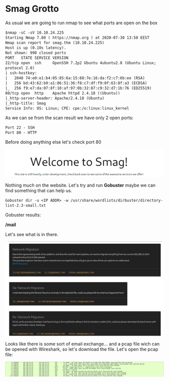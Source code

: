 # Smag Grotto
As usual we are going to run nmap to see what ports are open on the box
```
$nmap -sC -sV 10.10.24.225
Starting Nmap 7.80 ( https://nmap.org ) at 2020-07-30 13:50 EEST
Nmap scan report for smag.thm (10.10.24.225)
Host is up (0.10s latency).
Not shown: 998 closed ports
PORT   STATE SERVICE VERSION
22/tcp open  ssh     OpenSSH 7.2p2 Ubuntu 4ubuntu2.8 (Ubuntu Linux; protocol 2.0)
| ssh-hostkey: 
|   2048 74:e0:e1:b4:05:85:6a:15:68:7e:16:da:f2:c7:6b:ee (RSA)
|   256 bd:43:62:b9:a1:86:51:36:f8:c7:df:f9:0f:63:8f:a3 (ECDSA)
|_  256 f9:e7:da:07:8f:10:af:97:0b:32:87:c9:32:d7:1b:76 (ED25519)
80/tcp open  http    Apache httpd 2.4.18 ((Ubuntu))
|_http-server-header: Apache/2.4.18 (Ubuntu)
|_http-title: Smag
Service Info: OS: Linux; CPE: cpe:/o:linux:linux_kernel
```
As we can se from the scan result we have only 2 open ports:
```
Port 22 - SSH
Port 80 - HTTP
```
Before doing anything else let's check port 80

<img src="https://github.com/Linked989/Linked989.github.io/blob/master/Write-up/THM/images/http.png?raw=true" alt="http"/>

Nothing much on the website. Let's try and run **Gobuster** maybe we can find something that can help us.

```
Gobuster dir -u <IP ADDR> -w /usr/share/wordlists/dirbuster/directory-list-2.3-small.txt
```

Gobuster results:

**/mail**

Let's see what is in there.

<img src="https://github.com/Linked989/Linked989.github.io/blob/master/Write-up/THM/images/mail.png?raw=true" alt="http"/>

Looks like there is some sort of email exchange... and a pcap file wich can be opened with Wireshark, so let's download the file.
Let's open the pcap file:

<img src="https://github.com/Linked989/Linked989.github.io/blob/master/Write-up/THM/images/wirescark.png?raw=true" alt="http"/>
